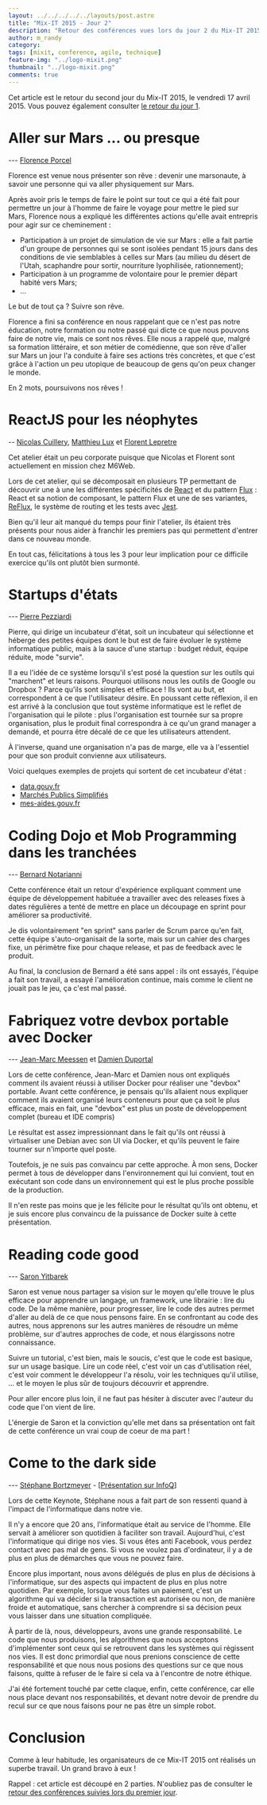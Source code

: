 ```yaml
---
layout: ../../../../../layouts/post.astro
title: "Mix-IT 2015 - Jour 2"
description: "Retour des conférences vues lors du jour 2 du Mix-IT 2015"
author: m_randy
category:
tags: [mixit, conference, agile, technique]
feature-img: "../logo-mixit.png"
thumbnail: "../logo-mixit.png"
comments: true
---
```


Cet article est le retour du second jour du Mix-IT 2015, le vendredi 17 avril 2015.
Vous pouvez également consulter [le retour du jour 1](/mixit-2015-jour-1/).

# Aller sur Mars ... ou presque
--- [Florence Porcel](https://twitter.com/florenceporcel)

Florence est venue nous présenter son rêve : devenir une marsonaute, à savoir une personne qui va aller physiquement sur Mars.

Après avoir pris le temps de faire le point sur tout ce qui a été fait pour permettre un jour à l'homme de faire le voyage pour mettre le pied sur Mars, Florence nous a expliqué les différentes actions qu'elle avait entrepris pour agir sur ce cheminement :

- Participation à un projet de simulation de vie sur Mars : elle a fait partie d'un groupe de personnes qui se sont isolées pendant 15 jours dans des conditions de vie semblables à celles sur Mars (au milieu du désert de l'Utah, scaphandre pour sortir, nourriture lyophilisée, rationnement);
- Participation à un programme de volontaire pour le premier départ habité vers Mars;
- ...

Le but de tout ça ? Suivre son rêve.

Florence a fini sa conférence en nous rappelant que ce n'est pas notre éducation, notre formation ou notre passé qui dicte ce que nous pouvons faire de notre vie, mais ce sont nos rêves.
Elle nous a rappelé que, malgré sa formation littéraire, et son métier de comédienne, que son rêve d'aller sur Mars un jour l'a conduite à faire ses actions très concrètes, et que c'est grâce à l'action un peu utopique de beaucoup de gens qu'on peux changer le monde.  

En 2 mots, poursuivons nos rêves !


# ReactJS pour les néophytes
-- [Nicolas Cuillery](https://github.com/ncuillery), [Matthieu Lux](https://twitter.com/swiip) et [Florent Lepretre](https://twitter.com/superflaw)

Cet atelier était un peu corporate puisque que Nicolas et Florent sont actuellement en mission chez M6Web.

Lors de cet atelier, qui se décomposait en plusieurs TP permettant de découvrir une à une les différentes spécificités de [React](https://facebook.github.io/react/) et du pattern [Flux](https://facebook.github.io/flux/) : React et sa notion de composant, le pattern Flux et une de ses variantes, [ReFlux](https://github.com/spoike/refluxjs), le système de routing et les tests avec [Jest](https://facebook.github.io/jest/).

Bien qu'il leur ait manqué du temps pour finir l'atelier, ils étaient très présents pour nous aider à franchir les premiers pas qui permettent d'entrer dans ce nouveau monde.

En tout cas, félicitations à tous les 3 pour leur implication pour ce difficile exercice qu'ils ont plutôt bien surmonté.

# Startups d'états
--- [Pierre Pezziardi](https://twitter.com/ppezziardi)

Pierre, qui dirige un incubateur d'état, soit un incubateur qui sélectionne et héberge des petites équipes dont le but est de faire évoluer le système informatique public, mais à la sauce d'une startup : budget réduit, équipe réduite, mode "survie".

Il a eu l'idée de ce système lorsqu'il s'est posé la question sur les outils qui "marchent" et leurs raisons. Pourquoi utilisons nous les outils de Google ou Dropbox ? Parce qu'ils sont simples et efficace ! Ils vont au but, et correspondent à ce que l'utilisateur désire.
En poussant cette réflexion, il en est arrivé à la conclusion que tout système informatique est le reflet de l'organisation qui le pilote : plus l'organisation est tournée sur sa propre organisation, plus le produit final correspondra à ce qu'un grand manager a demandé, et pourra être décalé de ce que les utilisateurs attendent.

À l'inverse, quand une organisation n'a pas de marge, elle va à l'essentiel pour que son produit convienne aux utilisateurs.

Voici quelques exemples de projets qui sortent de cet incubateur d'état :

* [data.gouv.fr](https://www.data.gouv.fr/fr/)
* [Marchés Publics Simplifiés](https://mps.apientreprise.fr/)
* [mes-aides.gouv.fr](https://mes-aides.gouv.fr/)

# Coding Dojo et Mob Programming dans les tranchées
--- [Bernard Notarianni](https://twitter.com/notarianni)

Cette conférence était un retour d'expérience expliquant comment une équipe de développement habituée a travailler avec des releases fixes à dates régulières a tenté de mettre en place un découpage en sprint pour améliorer sa productivité.

Je dis volontairement "en sprint" sans parler de Scrum parce qu'en fait, cette équipe s'auto-organisait de la sorte, mais sur un cahier des charges fixe, un périmètre fixe pour chaque release, et pas de feedback avec le produit.

Au final, la conclusion de Bernard a été sans appel : ils ont essayés, l'équipe a fait son travail, a essayé l'amélioration continue, mais comme le client ne jouait pas le jeu, ça c'est mal passé.  

# Fabriquez votre devbox portable avec Docker
--- [Jean-Marc Meessen](https://twitter.com/jm_meessen) et [Damien Duportal](https://twitter.com/damienduportal)

Lors de cette conférence, Jean-Marc et Damien nous ont expliqués comment ils avaient réussi à utiliser Docker pour réaliser une "devbox" portable.
Avant cette conférence, je pensais qu'ils allaient nous expliquer comment ils avaient organisé leurs conteneurs pour que ça soit le plus efficace, mais en fait, une "devbox" est plus un poste de développement complet (bureau et IDE compris)

Le résultat est assez impressionnant dans le fait qu'ils ont réussi à virtualiser une Debian avec son UI via Docker, et qu'ils peuvent le faire tourner sur n'importe quel poste.

Toutefois, je ne suis pas convaincu par cette approche. À mon sens, Docker permet à tous de développer dans l'environnement qui lui convient, tout en exécutant son code dans un environnement qui est le plus proche possible de la production.

Il n'en reste pas moins que je les félicite pour le résultat qu'ils ont obtenu, et je suis encore plus convaincu de la puissance de Docker suite à cette présentation.

# Reading code good
--- [Saron Yitbarek](https://twitter.com/saronyitbarek)

Saron est venue nous partager sa vision sur le moyen qu'elle trouve le plus efficace pour apprendre un langage, un framework, une librairie : lire du code. 
De la même manière, pour progresser, lire le code des autres permet d'aller au delà de ce que nous pensons faire. En se confrontant au code des autres, nous apprenons sur les autres manières de résoudre un même problème, sur d'autres approches de code, et nous élargissons notre connaissance.

Suivre un tutorial, c'est bien, mais le soucis, c'est que le code est basique, sur un usage basique.
Lire un code réel, c'est voir un cas d'utilisation réel, c'est voir comment le développeur l'a résolu, voir les techniques qu'il utilise, ... et le moyen le plus sûr de toujours découvrir et apprendre.

Pour aller encore plus loin, il ne faut pas hésiter à discuter avec l'auteur du code que l'on vient de lire.

L'énergie de Saron et la conviction qu'elle met dans sa présentation ont fait de cette conférence un vrai coup de coeur de ma part !


# Come to the dark side
--- [Stéphane Bortzmeyer](https://twitter.com/bortzmeyer) - [[Présentation sur InfoQ](https://www.infoq.com/fr/presentations/come-to-dark-side)]

Lors de cette Keynote, Stéphane nous a fait part de son ressenti quand à l'impact de l'informatique dans notre vie.

Il n'y a encore que 20 ans, l'informatique était au service de l'homme. Elle servait à améliorer son quotidien à faciliter son travail.
Aujourd'hui, c'est l'informatique qui dirige nos vies. Si vous êtes anti Facebook, vous perdez contact avec pas mal de gens. Si vous ne voulez pas d'ordinateur, il y a de plus en plus de démarches que vous ne pouvez faire.

Encore plus important, nous avons délégués de plus en plus de décisions à l'informatique, sur des aspects qui impactent de plus en plus notre quotidien. Par exemple, lorsque vous faites un paiement, c'est un algorithme qui va décider si la transaction est autorisée ou non, de manière froide et automatique, sans chercher à comprendre si sa décision peux vous laisser dans une situation compliquée.

À partir de là, nous, développeurs, avons une grande responsabilité. Le code que nous produisons, les algorithmes que nous acceptons d'implémenter sont ceux qui se retrouvent dans les systèmes qui régissent nos vies.
Il est donc primordial que nous prenions conscience de cette responsabilité et que nous nous posions des questions sur ce que nous faisons, quitte à refuser de le faire si cela va à l'encontre de notre éthique.

J'ai été fortement touché par cette claque, enfin, cette conférence, car elle nous place devant nos responsabilités, et devant notre devoir de prendre du recul sur ce que nous faisons pour ne pas être un simple robot.

# Conclusion

Comme à leur habitude, les organisateurs de ce Mix-IT 2015 ont réalisés un superbe travail.
Un grand bravo à eux !

Rappel : cet article est découpé en 2 parties. N'oubliez pas de consulter le [retour des conférences suivies lors du premier jour](/mixit-2015-jour-1/).

